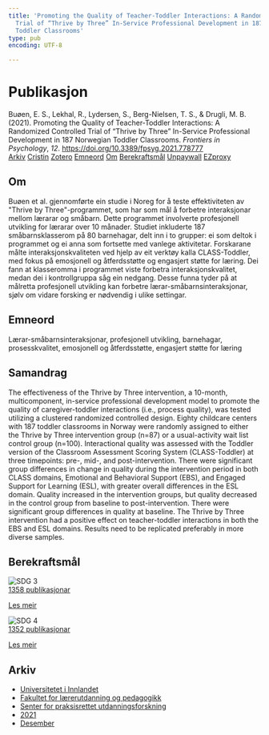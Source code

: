 ```yaml
---
title: 'Promoting the Quality of Teacher-Toddler Interactions: A Randomized Controlled
  Trial of “Thrive by Three” In-Service Professional Development in 187 Norwegian
  Toddler Classrooms'
type: pub
encoding: UTF-8

---
```

<h1>Publikasjon</h1>
<article id="csl-bib-container-RGIY8YGH" class="csl-bib-container">
  <div class="csl-bib-body"> <div class="csl-entry">Buøen, E. S., Lekhal, R., Lydersen, S., Berg-Nielsen, T. S., &#38; Drugli, M. B. (2021). Promoting the Quality of Teacher-Toddler Interactions: A Randomized Controlled Trial of “Thrive by Three” In-Service Professional Development in 187 Norwegian Toddler Classrooms. <i>Frontiers in Psychology</i>, <i>12</i>. <a href="https://doi.org/10.3389/fpsyg.2021.778777">https://doi.org/10.3389/fpsyg.2021.778777</a></div> </div>
  <div class="csl-bib-buttons">
    <a href="#taxonomy-article-RGIY8YGH" alt="archive" class="csl-bib-button">Arkiv</a>
    <a href="https://app.cristin.no/results/show.jsf?id=1967606" alt="Cristin" class="csl-bib-button">Cristin</a>
    <a href="http://zotero.org/groups/5881554/items/RGIY8YGH" alt="Zotero" class="csl-bib-button">Zotero</a>
    <a href="#keywords-article-RGIY8YGH" alt="keywords" class="csl-bib-button">Emneord</a>
    <a href="#about-article-RGIY8YGH" alt="about_pub" class="csl-bib-button">Om</a>
    <a href="#sdg-article-RGIY8YGH" alt="sdg" class="csl-bib-button">Berekraftsmål</a>
    <a href="https://www.frontiersin.org/articles/10.3389/fpsyg.2021.778777/pdf" alt="Unpaywall" class="csl-bib-button">Unpaywall</a>
    <a href="https://www.frontiersin.org/articles/10.3389/fpsyg.2021.778777/pdf" alt="EZproxy" class="csl-bib-button">EZproxy</a>
  </div>
  <div id="csl-bib-meta-container-RGIY8YGH"></div>
</article>
<div id="csl-bib-meta-RGIY8YGH" class="csl-bib-meta">
  <article id="about-article-RGIY8YGH" class="about_pub-article">
    <h1>Om</h1>
    Buøen et al. gjennomførte ein studie i Noreg for å teste effektiviteten av "Thrive by Three"-programmet, som har som mål å forbetre interaksjonar mellom lærarar og småbarn. Dette programmet involverte profesjonell utvikling for lærarar over 10 månader. Studiet inkluderte 187 småbarnsklasserom på 80 barnehagar, delt inn i to grupper: ei som deltok i programmet og ei anna som fortsette med vanlege aktivitetar. Forskarane målte interaksjonskvaliteten ved hjelp av eit verktøy kalla CLASS-Toddler, med fokus på emosjonell og åtferdsstøtte og engasjert støtte for læring. Dei fann at klasseromma i programmet viste forbetra interaksjonskvalitet, medan dei i kontrollgruppa såg ein nedgang. Desse funna tyder på at målretta profesjonell utvikling kan forbetre lærar-småbarnsinteraksjonar, sjølv om vidare forsking er nødvendig i ulike settingar.
  </article>
  <article id="keywords-article-RGIY8YGH" class="keywords-article">
    <h1>Emneord</h1>
    Lærar-småbarnsinteraksjonar, profesjonell utvikling, barnehagar, prosesskvalitet, emosjonell og åtferdsstøtte, engasjert støtte for læring
  </article>
  <article id="abstract-article-RGIY8YGH" class="abstract-article">
    <h1>Samandrag</h1>
    The effectiveness of the Thrive by Three intervention, a 10-month, multicomponent, in-service professional development model to promote the quality of caregiver-toddler interactions (i.e., process quality), was tested utilizing a clustered randomized controlled design. Eighty childcare centers with 187 toddler classrooms in Norway were randomly assigned to either the Thrive by Three intervention group (n=87) or a usual-activity wait list control group (n=100). Interactional quality was assessed with the Toddler version of the Classroom Assessment Scoring System (CLASS-Toddler) at three timepoints: pre-, mid-, and post-intervention. There were significant group differences in change in quality during the intervention period in both CLASS domains, Emotional and Behavioral Support (EBS), and Engaged Support for Learning (ESL), with greater overall differences in the ESL domain. Quality increased in the intervention groups, but quality decreased in the control group from baseline to post-intervention. There were significant group differences in quality at baseline. The Thrive by Three intervention had a positive effect on teacher-toddler interactions in both the EBS and ESL domains. Results need to be replicated preferably in more diverse samples.
  </article>
  <article id="sdg-article-RGIY8YGH" class="sdg-article">
    <h1>Berekraftsmål</h1>
    <div class="sdg-container"><div id="sdg3" class="sdg">
        <img src="{{< params subfolder >}}images/sdg/sdg03_nn.png" class="image" alt="SDG 3">
        <div class="sdg-overlay">
          <a href="{{< params subfolder >}}nn/archive/?sdg=3#archive" class="sdg-publication-count"><span>1358</span> publikasjonar</a>
          <p><a href="https://fn.no/om-fn/fns-baerekraftsmaal/god-helse-og-livskvalitet?lang=nno-NO" class="sdg-read-more">Les meir</a></p>
        </div>
      </div> <div id="sdg4" class="sdg">
        <img src="{{< params subfolder >}}images/sdg/sdg04_nn.png" class="image" alt="SDG 4">
        <div class="sdg-overlay">
          <a href="{{< params subfolder >}}nn/archive/?sdg=4#archive" class="sdg-publication-count"><span>1352</span> publikasjonar</a>
          <p><a href="https://fn.no/om-fn/fns-baerekraftsmaal/god-utdanning?lang=nno-NO" class="sdg-read-more">Les meir</a></p>
        </div>
      </div></div>
  </article>
  <article id="taxonomy-article-RGIY8YGH" class="taxonomy-article">
    <h1>Arkiv</h1>
    <ul>
      <li><a href="{{< params subfolder >}}nn/archive/?key=3DCRN523">Universitetet i Innlandet</a></li>
      <li><a href="{{< params subfolder >}}nn/archive/?key=WYNZA47F">Fakultet for lærerutdanning og pedagogikk</a></li>
      <li><a href="{{< params subfolder >}}nn/archive/?key=G3SEU2Z2">Senter for praksisrettet utdanningsforskning</a></li>
      <li><a href="{{< params subfolder >}}nn/archive/?key=9J5NBKMQ">2021</a></li>
      <li><a href="{{< params subfolder >}}nn/archive/?key=LIPBR98F">Desember</a></li>
    </ul>
  </article>
</div>
